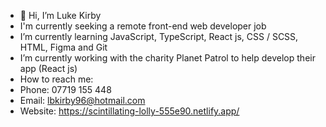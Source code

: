 - 👋 Hi, I’m Luke Kirby
- I'm currently seeking a remote front-end web developer job
- I’m currently learning JavaScript, TypeScript, React js, CSS / SCSS, HTML, Figma and Git
- I’m currently working with the charity Planet Patrol to help develop their app (React js)
- How to reach me:
-   Phone: 07719 155 448
-   Email: lbkirby96@hotmail.com
-   Website: https://scintillating-lolly-555e90.netlify.app/
